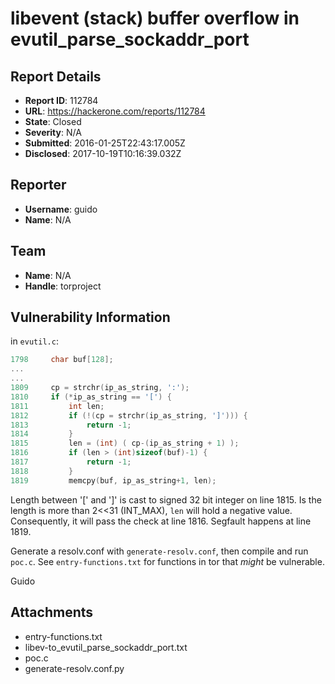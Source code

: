 # libevent (stack) buffer overflow in evutil_parse_sockaddr_port

## Report Details
- **Report ID**: 112784
- **URL**: https://hackerone.com/reports/112784
- **State**: Closed
- **Severity**: N/A
- **Submitted**: 2016-01-25T22:43:17.005Z
- **Disclosed**: 2017-10-19T10:16:39.032Z

## Reporter
- **Username**: guido
- **Name**: N/A

## Team
- **Name**: N/A
- **Handle**: torproject

## Vulnerability Information
in ```evutil.c```:
```c
1798     char buf[128];
...
...
1809     cp = strchr(ip_as_string, ':');
1810     if (*ip_as_string == '[') {
1811         int len;
1812         if (!(cp = strchr(ip_as_string, ']'))) {
1813             return -1;
1814         }
1815         len = (int) ( cp-(ip_as_string + 1) );
1816         if (len > (int)sizeof(buf)-1) {
1817             return -1;
1818         }
1819         memcpy(buf, ip_as_string+1, len);
```

Length between '[' and ']' is cast to signed 32 bit integer on line 1815. Is the length is more than 2<<31 (INT_MAX), ```len``` will hold a negative value. Consequently, it will pass the check at line 1816. Segfault happens at line 1819.

Generate a resolv.conf with ```generate-resolv.conf```, then compile and run ```poc.c```. See ```entry-functions.txt``` for functions in tor that *might* be vulnerable.

Guido

## Attachments
- entry-functions.txt
- libev-to_evutil_parse_sockaddr_port.txt
- poc.c
- generate-resolv.conf.py
